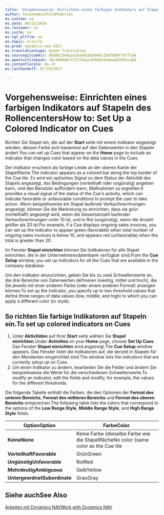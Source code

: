 ```yaml
---
title: 'Vorgehensweise: Einrichten eines farbigen Indikators auf Stapeln des Rollencenters'
author: SusanneWindfeldPedersen
ms.custom: na
ms.date: 09/22/2016
ms.reviewer: na
ms.suite: na
ms.tgt_pltfrm: na
ms.topic: article
ms.prod: dynamics-nav-2017
ms.translationtype: Human Translation
ms.sourcegitcommit: 6b60b1344a1e18ad91863046110df880f75f7c04
ms.openlocfilehash: 38cd904d0cf22374eac430d035e6ea6d205bcab8
ms.contentlocale: de-ch
ms.lasthandoff: 07/19/2017

---
```

    
# <a name="how-to-set-up-a-colored-indicator-on-cues"></a><span data-ttu-id="1ba91-102">Vorgehensweise: Einrichten eines farbigen Indikators auf Stapeln des Rollencenters</span><span class="sxs-lookup"><span data-stu-id="1ba91-102">How to: Set Up a Colored Indicator on Cues</span></span>
<span data-ttu-id="1ba91-103">Richten Sie Stapel ein, die auf der **Start** seite mit einem Indikator angezeigt werden, dessen Farbe sich basierend auf den Datenwerten in den Stapeln ändert.</span><span class="sxs-lookup"><span data-stu-id="1ba91-103">You can set up Cues that appear on the **Home** page to include an indicator that changes color based on the data values in the Cues.</span></span> 

<span data-ttu-id="1ba91-104">Der Indikator erscheint als farbige Leiste an der oberen Kante der Stapelfläche.</span><span class="sxs-lookup"><span data-stu-id="1ba91-104">The indicator appears as a colored bar along the top border of the Cue tile.</span></span> <span data-ttu-id="1ba91-105">Es wird ein optisches Signal zu dem Status der Aktivität des Stapels angezeigt, dss Bedingungen (vorteilhaft oder ungünstig) angeben kann, und den Benutzer auffordern kann, Maßnahmen zu ergreifen.</span><span class="sxs-lookup"><span data-stu-id="1ba91-105">It provides a visual signal of the status of the Cue's activity, which can indicate favorable or unfavorable conditions to prompt the user to take action.</span></span> <span data-ttu-id="1ba91-106">Wenn beispielsweise ein Stapel laufende Verkaufsrechnungen angezeigt, können Sie die Markierung so einrichten, dass sie grün (vorteilhaft) angezeigt wird, wenn die Gesamtanzahl laufender Verkaufsrechnungen unter 10 ist, und in Rot (ungünstig), wenn die Anzahl größer als 20 ist.</span><span class="sxs-lookup"><span data-stu-id="1ba91-106">For example, if a Cue displays ongoing sales invoices, you can set up the indicator to appear green (favorable) when total number of ongoing sales invoices is below 10, and appears red (unfavorable) when the total is greater than 20.</span></span>

<span data-ttu-id="1ba91-107">Im Fenster **Stapel einrichten** können Sie Indikatoren für alle Stapel einrichten, die in der Unternehmensdatenbank verfügbar sind.</span><span class="sxs-lookup"><span data-stu-id="1ba91-107">From the **Cue Setup** window, you set up indicators for all the Cues that are available in the company database.</span></span>

<span data-ttu-id="1ba91-108">Um den Indikator einzurichten, geben Sie bis zu zwei Schwellenwerte an, die drei Bereiche von Datenwerten definieren (niedrig, mittel und hoch), die Sie jeweils mit einer anderen Farbe (oder einem anderen Format) anzeigen können.</span><span class="sxs-lookup"><span data-stu-id="1ba91-108">To set up the indicator, you specify up to two threshold values that define three ranges of data values (low, middle, and high) to which you can apply a different color (or style).</span></span>

## <a name="to-set-up-colored-indicators-on-cues"></a><span data-ttu-id="1ba91-109">So richten Sie farbige Indikatoren auf Stapeln ein.</span><span class="sxs-lookup"><span data-stu-id="1ba91-109">To set up colored indicators on Cues</span></span>
1. <span data-ttu-id="1ba91-110">Unter **Aktivitäten** auf Ihrer **Start** seite wählen Sie **Stapel einrichten**.</span><span class="sxs-lookup"><span data-stu-id="1ba91-110">Under **Activities** on your **Home** page, choose **Set Up Cues**.</span></span>  
<span data-ttu-id="1ba91-111">Das Fenster **Stapel einrichten** wird angezeigt.</span><span class="sxs-lookup"><span data-stu-id="1ba91-111">The **Cue Setup** window appears.</span></span> <span data-ttu-id="1ba91-112">Das Fenster listet die Indikatoren auf, die derzeit in Stapeln für den Mandanten eingerichtet sind.</span><span class="sxs-lookup"><span data-stu-id="1ba91-112">The window lists the indicators that are currently setup up on Cues.</span></span>
2. <span data-ttu-id="1ba91-113">Um einen Indikator zu ändern, bearbeiten Sie die Felder und ändern Sie beispielsweise die Werte für die verschiedenen Schwellenwerte.</span><span class="sxs-lookup"><span data-stu-id="1ba91-113">To modify an indicator, edit the fields and modify, for example, the values for the different thresholds.</span></span>  

<span data-ttu-id="1ba91-114">Die folgende Tabelle enthält die Farben, die den Optionen der **Format des unteren Bereichs**, **Format des mittleren Bereichs** und **Format des oberen Bereichs** entsprechen.</span><span class="sxs-lookup"><span data-stu-id="1ba91-114">The following table lists the colors that correspond to the options of the **Low Range Style**, **Middle Range Style**, and **High Range Style** fields.</span></span>

|<span data-ttu-id="1ba91-115">Option</span><span class="sxs-lookup"><span data-stu-id="1ba91-115">Option</span></span>|<span data-ttu-id="1ba91-116">Farbe</span><span class="sxs-lookup"><span data-stu-id="1ba91-116">Color</span></span>|
|------|-----|
|<span data-ttu-id="1ba91-117">**Keine**</span><span class="sxs-lookup"><span data-stu-id="1ba91-117">**None**</span></span>|<span data-ttu-id="1ba91-118">Keine Farbe (dieselbe Farbe wie die Stapelfläche</span><span class="sxs-lookup"><span data-stu-id="1ba91-118">No color (same color as the Cue tile</span></span>|
|<span data-ttu-id="1ba91-119">**Vorteilhaft**</span><span class="sxs-lookup"><span data-stu-id="1ba91-119">**Favorable**</span></span>|<span data-ttu-id="1ba91-120">Grün</span><span class="sxs-lookup"><span data-stu-id="1ba91-120">Green</span></span>|
|<span data-ttu-id="1ba91-121">**Ungünstig**</span><span class="sxs-lookup"><span data-stu-id="1ba91-121">**Unfavorable**</span></span>|<span data-ttu-id="1ba91-122">Rot</span><span class="sxs-lookup"><span data-stu-id="1ba91-122">Red</span></span>|
|<span data-ttu-id="1ba91-123">**Mehrdeutig**</span><span class="sxs-lookup"><span data-stu-id="1ba91-123">**Ambiguous**</span></span>|<span data-ttu-id="1ba91-124">Gelb</span><span class="sxs-lookup"><span data-stu-id="1ba91-124">Yellow</span></span>|
|<span data-ttu-id="1ba91-125">**Untergeordnet**</span><span class="sxs-lookup"><span data-stu-id="1ba91-125">**Subordinate**</span></span>|<span data-ttu-id="1ba91-126">Grau</span><span class="sxs-lookup"><span data-stu-id="1ba91-126">Gray</span></span>|

## <a name="see-also"></a><span data-ttu-id="1ba91-127">Siehe auch</span><span class="sxs-lookup"><span data-stu-id="1ba91-127">See Also</span></span>
[<span data-ttu-id="1ba91-128">Arbeiten mit Dynamics NAV</span><span class="sxs-lookup"><span data-stu-id="1ba91-128">Work with Dynamics NAV</span></span>](ui-work-product.md)



